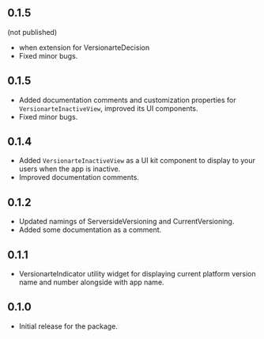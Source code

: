 ## 0.1.5
(not published)
- when extension for VersionarteDecision
- Fixed minor bugs.

## 0.1.5

- Added documentation comments and customization properties for `VersionarteInactiveView`, improved its UI components.
- Fixed minor bugs.

## 0.1.4

- Added `VersionarteInactiveView` as a UI kit component to display to your users when the app is inactive.
- Improved documentation comments.

## 0.1.2

- Updated namings of ServersideVersioning and CurrentVersioning.
- Added some documentation as a comment.

## 0.1.1

- VersionarteIndicator utility widget for displaying current platform version name and number alongside with app name.

## 0.1.0

- Initial release for the package.

